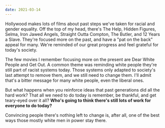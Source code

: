 ```yaml
---
date: 2021-03-14
---
```


Hollywood makes lots of films about past steps we've taken for racial and gender equality. Off the top of my head, there's The Help, Hidden Figures, Selma, Iron Jawed Angels, Straight Outta Compton, The Butler, and 12 Years a Slave. They're focused more on the past, and have a "pat on the back" appeal for many. We're reminded of our great progress and feel grateful for today's society.

The few movies I remember focusing more on the present are Dear White People and Get Out. A common theme was reminding white people they're still part of racist systems today. Those systems only adapted to society's last attempt to remove them, and we still need to change them. I'll admit that's a bitter message for many white people, even the liberal ones.

But what happens when you reinforce ideas that past generations did all the hard work? That all we need to do today is remember, be thankful, and get teary-eyed over it all? **Who's going to think there's still lots of work for everyone to do today?**

Convincing people there's nothing left to change is, after all, one of the best ways those mostly white men in power stay there.

